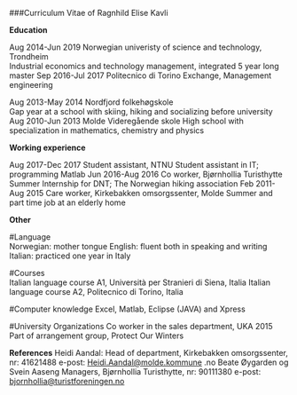###Curriculum Vitae of Ragnhild Elise Kavli

**Education**

Aug 2014-Jun 2019	Norwegian univeristy of science and technology, Trondheim                                         
	Industrial economics and technology management, integrated 5 year long master
Sep 2016-Jul 2017	Politecnico di Torino
	Exchange, Management engineering
	   
Aug 2013-May 2014	Nordfjord folkehøgskole                                                   
	Gap year at a school with skiing, hiking and socializing before university
Aug 2010-Jun 2013	Molde Videregående skole
	High school with specialization in mathematics, chemistry and physics
 
	   

**Working experience**	     

Aug 2017-Dec 2017	Student assistant, NTNU 
	Student assistant in IT; programming Matlab
Jun 2016-Aug 2016	Co worker, Bjørnhollia Turisthytte
	Summer Internship for DNT; The Norwegian hiking association 
Feb 2011-Aug 2015	Care worker, Kirkebakken omsorgssenter, Molde
	Summer and part time job at an elderly home


**Other**                

#Language	
Norwegian: mother tongue
English: fluent both in speaking and writing
	Italian: practiced one year in Italy
                                                
#Courses	
Italian language course A1, Università per Stranieri di Siena, Italia
Italian language course A2, Politecnico di Torino, Italia

#Computer knowledge	
Excel, Matlab, Eclipse (JAVA) and Xpress

#University Organizations 
Co worker in the sales department, UKA 2015
Part of arrangement group, Protect Our Winters



**References**
Heidi Aandal: Head of department, Kirkebakken omsorgssenter, nr: 41621488
e-post: Heidi.Aandal@molde.kommune .no
Beate Øygarden og Svein Aaseng	Managers, Bjørnhollia Turisthytte, nr: 90111380 
e-post: bjornhollia@turistforeningen.no




